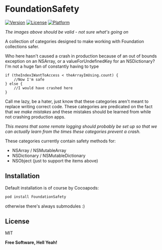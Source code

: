 # FoundationSafety

[![Version](https://img.shields.io/cocoapods/v/FoundationSafety.svg?style=flat&cache_dummy_version=1)](http://cocoadocs.org/docsets/FoundationSafety)
[![License](https://img.shields.io/cocoapods/l/FoundationSafety.svg?style=flat&cache_dummy_version=1)](http://cocoadocs.org/docsets/FoundationSafety)
[![Platform](https://img.shields.io/cocoapods/p/FoundationSafety.svg?style=flat&cache_dummy_version=1)](http://cocoadocs.org/docsets/FoundationSafety)

*The images above should be valid - not sure what's going on*

A collection of categories designed to make working with Foundation collections safer.

Who here hasn't caused a crash in production because of an out of bounds exception on an NSArray, or a valueForUndefinedKey for an NSDictionary? I'm not a huge fan of constantly having to type

```objc
if (theIndexIWantToAccess < theArrayImUsing.count) {
    //Now I'm safe
} else {
    //I would have crashed here
}
```

Call me lazy, be a hater, just know that these categories aren't meant to replace writing correct code. These categories are predicated on the fact that *we make mistakes* and these mistakes should be learned from while not crashing production apps.

*This means that some remote logging should probably be set up so that we can actually learn from the times these categories prevent a crash.*

These categories currently contain safety methods for:
- NSArray / NSMutableArray
- NSDictionary / NSMutableDictionary
- NSObject (just to support the items above)

Installation
--------------

Default installation is of course by Cocoapods:

```sh
pod install FoundationSafety
```

otherwise there's always submodules :)

License
----

MIT

**Free Software, Hell Yeah!**


